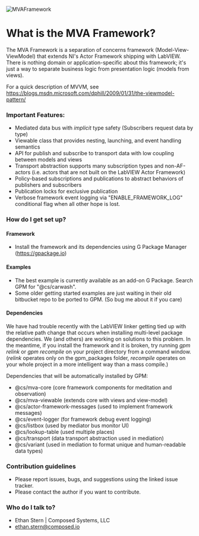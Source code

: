 ![MVAFramework](https://bitbucket.org/composedsystems/mva-framework/raw/65a57cd09ac7f296d4c8287b8fb4579cf4f080f1/MVAFramework.png)

# What is the MVA Framework? #

The MVA Framework is a separation of concerns framework (Model-View-ViewModel) that extends NI's Actor Framework shipping with LabVIEW. There is nothing domain or application-specific about this framework; it's just a way to separate business logic from presentation logic (models from views).

For a quick description of MVVM, see https://blogs.msdn.microsoft.com/dphill/2009/01/31/the-viewmodel-pattern/

### Important Features: ###
* Mediated data bus with *implicit* type safety (Subscribers request data by type)
* Viewable class that provides nesting, launching, and event handling semantics
* API for publish and subscribe to transport data with low coupling between models and views
* Transport abstraction supports many subscription types and non-AF-actors (i.e. actors that are not built on the LabVIEW Actor Framework)
* Policy-based subscriptions and publications to abstract behaviors of publishers and subscribers
* Publication locks for exclusive publication
* Verbose framework event logging via "ENABLE_FRAMEWORK_LOG" conditional flag when all other hope is lost.

### How do I get set up? ###

#### Framework
* Install the framework and its dependencies using G Package Manager (https://gpackage.io)

#### Examples
* The best example is currently available as an add-on G Package. Search GPM for "@cs/carwash".
* Some older getting started examples are just waiting in their old bitbucket repo to be ported to GPM. (So bug me about it if you care)

#### Dependencies
We have had trouble recently with the LabVIEW linker getting tied up with the relative path change that occurs when installing multi-level package dependencies. We (and others) are working on solutions to this problem. In the meantime, if you install the framework and it is broken, try running *gpm relink* or *gpm recompile* on your project directory from a command window. (*relink* operates only on the gpm_packages folder, *recompile* operates on your whole project in a more intelligent way than a mass compile.)

Dependencies that will be automatically installed by GPM:
* @cs/mva-core (core framework components for meditation and observation)
* @cs/mva-viewable (extends core with views and view-model)
* @cs/actor-framework-messages (used to implement framework messages)
* @cs/event-logger (for framework debug event logging)
* @cs/listbox (used by mediator bus monitor UI)
* @cs/lookup-table (used multiple places)
* @cs/transport (data transport abstraction used in mediation)
* @cs/variant (used in mediation to format unique and human-readable data types)

### Contribution guidelines ###
* Please report issues, bugs, and suggestions using the linked issue tracker.
* Please contact the author if you want to contribute.

### Who do I talk to? ###
* Ethan Stern | Composed Systems, LLC
* ethan.stern@composed.io